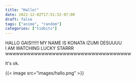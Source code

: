 ```yaml
---
title: "Hallo!"
date: 2022-12-02T17:51:52-07:00
draft: false
tags: ["anime", "random"]
categories: ["tidbits"]
---
```


HALLO GAIS!!!!!! MY NAME IS KONATA IZUMI DESUUUU        
I AM WATCHING LUCKY STARRR wwwwwwwwwwwwwwwwwwwwwwwwwwwwwwwwwww

It's ok.

{{< image src="images/hallo.png" >}}